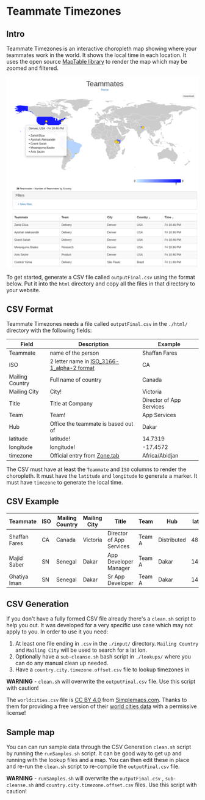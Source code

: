 # Teammate Timezones

## Intro

Teammate Timezones is an interactive choropleth map showing where your teammates work in the world. It shows the local time in each location. It uses the open source [MapTable library](https://github.com/Packet-Clearing-House/maptable) to render the map which may be zoomed and filtered. 

![](./map.sample.png)

To get started, generate a CSV file called `outputFinal.csv` using the format below. Put it into the `html` directory and copy all the files in that directory to your website.

## CSV Format

Teammate Timezones needs a file called `outputFinal.csv` in the `./html/` directory with the following fields:

| Field | Description | Example |
--- | --- | ---
| Teammate | name of the person | Shaffan Fares |
| ISO | 2 letter name in [ISO_3166-1_alpha-2 format](https://en.wikipedia.org/wiki/ISO_3166-1_alpha-2) | CA |
| Mailing Country | Full name of country | Canada |
| Mailing City | City! | Victoria |
| Title | Title at Company | Director of App Services |
| Team | Team! | App Services |
| Hub | Office the teammate is based out of | Dakar |
| latitude | latitude! | 14.7319 |
| longitude | longitude! | -17.4572 |
| timezone | Official entry from [Zone.tab](https://en.wikipedia.org/wiki/Zone.tab) | Africa/Abidjan |

The CSV must have at least the `Teammate` and `ISO` columns to render the choropleth.  It must have the `latitude` and `longitude` to generate a marker.  It must have `timezone` to generate the local time.
 
## CSV Example

| Teammate | ISO | Mailing Country | Mailing City  | Title | Team |  Hub | latitude | longitude | timezone |
--- | --- | --- | --- | --- | --- | --- | --- | ---  | ---  
| Shaffan Fares | CA | Canada | Victoria | Director of App Services | Team A | Distributed | 48.4283 | -123.3647 | America/Vancouver |
| Majid Saber | SN | Senegal | Dakar | App Developer Manager | Team A  | Dakar | 14.7319 | -17.4572 | Africa/Abidjan |
| Ghatiya Iman | SN | Senegal | Dakar | Sr App Developer | Team A | Dakar |14.7319 | -17.4572 | Africa/Abidjan |

## CSV Generation 

If you don't have a fully formed CSV file already there's a `clean.sh` script to help you out.  It was developed for a very specific use case which may not apply to you. In order to use it you need:

1. At least one file ending in `.csv` in the `./input/` directory.  `Mailing Country` and `Mailing City`  will be used to search for a lat lon.
1. Optionally have a `sub-cleanse.sh` bash script in `./lookups/` where you can do any manual clean up needed. 
1. Have a `country.city.timezone.offset.csv` file to lookup timezones in

**WARNING** - `clean.sh`  will overwrite the `outputFinal.csv` file.  Use this script with caution!

The `worldcities.csv` file is [CC BY 4.0](https://creativecommons.org/licenses/by/4.0/) from [Simplemaps.com](https://simplemaps.com).  Thanks to them for providing a free version of their [world cities data](https://simplemaps.com/data/world-cities) with a permissive license!

## Sample map 

You can can run sample data through the CSV Generation `clean.sh` script by running the `runSamples.sh` script. It can be good way to get up and running with the lookup files and a map. You can then edit these in place and re-run the `clean.sh` script to re-compile the `outputFinal.csv` file.

**WARNING** - `runSamples.sh`  will overwrite the `outputFinal.csv` , `sub-cleanse.sh` and `country.city.timezone.offset.csv` files.  Use this script with caution!

